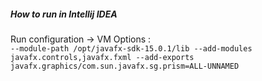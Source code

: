 ##### How to run in Intellij IDEA

Run configuration -> VM Options :  
`--module-path /opt/javafx-sdk-15.0.1/lib --add-modules javafx.controls,javafx.fxml --add-exports javafx.graphics/com.sun.javafx.sg.prism=ALL-UNNAMED`